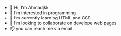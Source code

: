 - 👋 Hi, I’m Ahmadjkk
- 👀 I’m interested in programming
- 🌱 I’m currently learning HTML and CSS
- 💞️ I’m looking to collaborate on develope web pages 
- 📫 you can reach me via email

<!---
198313/198313 is a ✨ special ✨ repository because its `README.md` (this file) appears on your GitHub profile.
You can click the Preview link to take a look at your changes.
--->

